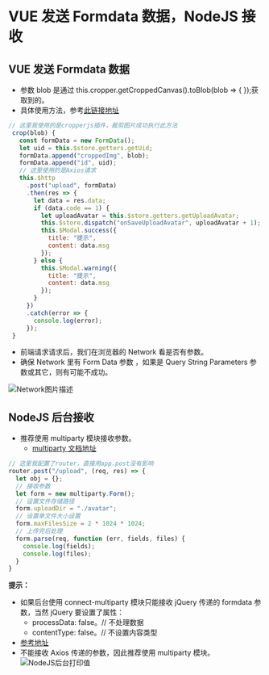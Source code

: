 # VUE 发送 Formdata 数据，NodeJS 接收

## VUE 发送 Formdata 数据

- 参数 blob 是通过 this.cropper.getCroppedCanvas().toBlob(blob => { });获取到的。
- 具体使用方法，参考[此链接地址](https://www.npmjs.com/package/cropperjs)

```js
// 这里我使用的是cropperjs插件，裁剪图片成功执行此方法
 crop(blob) {
   const formData = new FormData();
   let uid = this.$store.getters.getUid;
   formData.append("croppedImg", blob);
   formData.append("id", uid);
   // 这里使用的是Axios请求
   this.$http
     .post("upload", formData)
     .then(res => {
       let data = res.data;
       if (data.code == 1) {
         let uploadAvatar = this.$store.getters.getUploadAvatar;
         this.$store.dispatch("onSaveUploadAvatar", uploadAvatar + 1);
         this.$Modal.success({
           title: "提示",
           content: data.msg
         });
       } else {
         this.$Modal.warning({
           title: "提示",
           content: data.msg
         });
       }
     })
     .catch(error => {
       console.log(error);
     });
 }
```

- 前端请求请求后，我们在浏览器的 Network 看是否有参数。
- 确保 Network 里有 Form Data 参数 ，如果是 Query String Parameters 参数或其它，则有可能不成功。

![Network图片描述](https://i-blog.csdnimg.cn/blog_migrate/e40ab27da0125b9090e50ecb06a25a02.png)

## NodeJS 后台接收

- 推荐使用 multiparty 模块接收参数。
  - [multiparty 文档地址](https://www.npmjs.com/package/multiparty)

```js
// 这里我配置了router，直接用app.post没有影响
router.post("/upload", (req, res) => {
  let obj = {};
  // 接收参数
  let form = new multiparty.Form();
  // 设置文件存储路径
  form.uploadDir = "./avatar";
  // 设置单文件大小设置
  form.maxFilesSize = 2 * 1024 * 1024;
  // 上传完后处理
  form.parse(req, function (err, fields, files) {
    console.log(fields);
    console.log(files);
  }
}
```

**提示：**

- 如果后台使用 connect-multiparty 模块只能接收 jQuery 传递的 formdata 参数，当然 jQuery 要设置了属性：
  - processData: false。// 不处理数据
  - contentType: false。// 不设置内容类型
- [参考地址](https://developer.mozilla.org/zh-CN/docs/Web/API/FormData/Using_FormData_Objects)
- 不能接收 Axios 传递的参数，因此推荐使用 multiparty 模块。
  ![NodeJS后台打印值](https://i-blog.csdnimg.cn/blog_migrate/3683cf8708646019d3118e0add91fd93.png)
